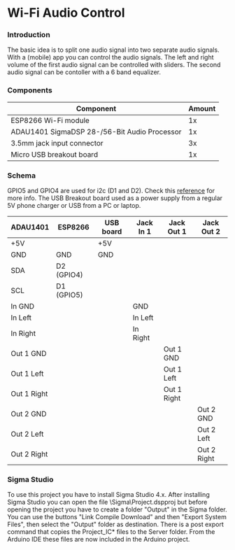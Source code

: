 # Wi-Fi Audio Control

### Introduction

The basic idea is to split one audio signal into two separate audio signals. With a (mobile) app you can control the audio signals. The left and right volume of the first audio signal can be controlled with sliders. The second audio signal can be contoller with a 6 band equalizer.

### Components

| Component                                     | Amount |
| -                                             | -      |
| ESP8266 Wi-Fi module                          | 1x     |
| ADAU1401 SigmaDSP 28-/56-Bit Audio Processor  | 1x     |
| 3.5mm jack input connector                    | 3x     |
| Micro USB breakout board                      | 1x     |


### Schema

GPIO5 and GPIO4 are used for i2c (D1 and D2). Check this [reference](https://randomnerdtutorials.com/esp8266-pinout-reference-gpios/) for more info. The USB Breakout board used as a power supply from a regular 5V phone charger or USB from a PC or laptop.

| ADAU1401      | ESP8266    | USB board  | Jack In 1 | Jack Out 1 | Jack Out 2 |
| -  | - | - | - | - | - |
| +5V           |            | +5V        |           | | |
| GND           | GND        | GND        |           | | |
| SDA           | D2 (GPIO4) |            |           | | |
| SCL           | D1 (GPIO5) |            |           | | |
| In GND        |            |            | GND       | | |
| In Left       |            |            | In Left   | | |
| In Right      |            |            | In Right  | | |
| Out 1 GND     |            |            |           | Out 1 GND     | |
| Out 1 Left    |            |            |           | Out 1 Left    | |
| Out 1 Right   |            |            |           | Out 1 Right   | |
| Out 2 GND     |            |            |           | | Out 2 GND   |
| Out 2 Left    |            |            |           | | Out 2 Left  |
| Out 2 Right   |            |            |           | | Out 2 Right |



### Sigma Studio

To use this project you have to install Sigma Studio 4.x. After installing Sigma Studio you can open the file \Sigma\Project.dspproj but before opening the project you have to create a folder "Output" in the Sigma folder. You can use the buttons "Link Compile Download" and then "Export System Files", then select the "Output" folder as destination. There is a post export command that copies the Project_IC* files to the Server folder. From the Arduino IDE these files are now included in the Arduino project.
